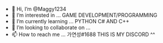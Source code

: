 - 👋 Hi, I’m @Maggy1234
- 👀 I’m interested in ... GAME DEVELOPMENT/PROGRAMMING
- 🌱 I’m currently learning ... PYTHON C# AND C++
- 💞️ I’m looking to collaborate on ...
- 📫 How to reach me ... 가연성#1688 THIS IS MY DISCORD ^^

<!---
Maggy1234/Maggy1234 is a ✨ special ✨ repository because its `README.md` (this file) appears on your GitHub profile.
You can click the Preview link to take a look at your changes.
--->
